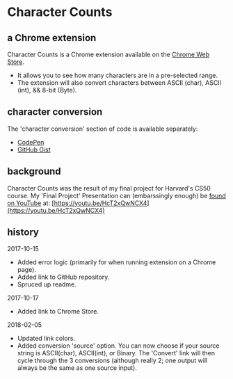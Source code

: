 # Character Counts

## a Chrome extension

Character Counts is a Chrome extension available on the [Chrome Web Store](https://chrome.google.com/webstore/detail/character-counts/oejjbdomlkocggekafhncjfgligaadfd).

* It allows you to see how many characters are in a pre-selected range.
* The extension will also convert characters between ASCII (char), ASCII (int), &amp;&amp; 8-bit (Byte).

## character conversion

The 'character conversion' section of code is available separately:

* [CodePen](https://codepen.io/KeithDC/pen/aLyOjy)
* [GitHub Gist](https://gist.github.com/KDCinfo/be7b9dbd42c6cc3c0e4ae79bfae9ffb9)

## background

Character Counts was the result of my final project for Harvard's CS50 course.
My 'Final Project' Presentation can (embarssingly enough) be [found on YouTube](https://youtu.be/HcT2xQwNCX4) at: [https://youtu.be/HcT2xQwNCX4](https://youtu.be/HcT2xQwNCX4)

## history

2017-10-15
* Added error logic (primarily for when running extension on a Chrome page).
* Added link to GitHub repository.
* Spruced up readme.

2017-10-17
* Added link to Chrome Store.

2018-02-05
* Updated link colors.
* Added conversion 'source' option. You can now choose if your source string is ASCII(char), ASCII(int), or Binary. The 'Convert' link will then cycle through the 3 conversions (although really 2; one output will always be the same as one source input).
